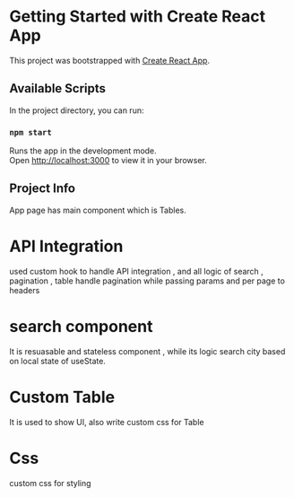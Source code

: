 # Getting Started with Create React App

This project was bootstrapped with [Create React App](https://github.com/facebook/create-react-app).

## Available Scripts

In the project directory, you can run:

### `npm start`

Runs the app in the development mode.\
Open [http://localhost:3000](http://localhost:3000) to view it in your browser.

## Project Info
 App page has main component which is Tables.
 
 # API Integration
  used custom hook to handle API integration , and all logic of search , pagination , table
     handle pagination while passing params and per page to headers
  # search component
   It is resuasable and  stateless component ,   while its logic search city based on local state of useState.

 # Custom Table
  It is used to show UI, also write custom css for Table

# Css
 custom css for styling 
 








